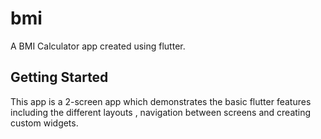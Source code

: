 # bmi

A BMI Calculator app created using flutter.

## Getting Started

This app is a 2-screen app which demonstrates the basic flutter features including the different layouts , navigation between screens and creating custom widgets.
